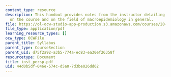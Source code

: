 ```yaml
---
content_type: resource
description: This handout provides notes from the instructor detailing his perspective
  on the course and on the field of macroepidemiology in general.
file: https://ol-ocw-studio-app-production.s3.amazonaws.com/courses/20-102-macroepidemiology-be-102-spring-2005/44d0b5df046e574cd5a07d3be026dd62_inst_persp.pdf
file_type: application/pdf
learning_resource_types: []
ocw_type: OCWFile
parent_title: Syllabus
parent_type: CourseSection
parent_uid: d75f2a92-a3b5-774a-ec83-ea30ef26358f
resourcetype: Document
title: inst_persp.pdf
uid: 44d0b5df-046e-574c-d5a0-7d3be026dd62
---
```

